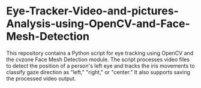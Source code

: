 # Eye-Tracker-Video-and-pictures-Analysis-using-OpenCV-and-Face-Mesh-Detection
This repository contains a Python script for eye tracking using OpenCV and the cvzone Face Mesh Detection module. The script processes video files to detect the position of a person's left eye and tracks the iris movements to classify gaze direction as "left," "right," or "center." It also supports saving the processed video output.
